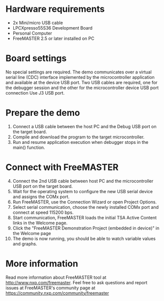 Hardware requirements
=====================
- 2x Mini/micro USB cable
- LPCXpresso55S36 Development Board
- Personal Computer
- FreeMASTER 2.5 or later installed on PC

Board settings
============
No special settings are required. The demo communicates over a virtual serial 
line (CDC) interface implemented by the microcontroller application and available
at the device USB port. Two USB cables are required, one for the debugger session
and the other for the microcontroller device USB port connection
Use J3 USB port.

Prepare the demo
===============
1.  Connect a USB cable between the host PC and the Debug USB port on the target board.
2.  Compile and download the program to the target microcontroller.
3.  Run and resume application execution when debugger stops in the main() function.

Connect with FreeMASTER
=======================
4.  Connect the 2nd USB cable between host PC and the microcontroller USB port on the target board.
5.  Wait for the operating system to configure the new USB serial device and assigns the COMx port.
6.  Run FreeMASTER, use the Connection Wizard or open Project Options.
7.  Select serial communication, choose the newly installed COMx port and connect at speed 115200 bps.
8.  Start communication, FreeMASTER loads the initial TSA Active Content links in the Welcome page.
9.  Click the "FreeMASTER Demonstration Project (embedded in device)" in the Welcome page
10. The demo is now running, you should be able to watch variable values and graphs.

More information
================
Read more information about FreeMASTER tool at http://www.nxp.com/freemaster.
Feel free to ask questions and report issues at FreeMASTER's 
community page at https://community.nxp.com/community/freemaster